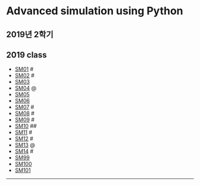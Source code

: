 # Advanced simulation using Python
## 2019년 2학기
## 2019 class
- [SM01](https://github.com/) #
- [SM02](https://github.com/Domo9610/SM02) #
- [SM03](https://github.com/akasia1/SM03) 
- [SM04](https://github.com/mina0502/SM04) @
- [SM05](https://github.com/qzaq5985/sm05)
- [SM06](https://github.com/jyb20121302/SM06)
- [SM07](https://github.com/sorrrrrr/sm07) #
- [SM08](https://github.com/) #
- [SM09](https://github.com/) #
- [SM10](https://github.com/comsihuyn/SM10) ##
- [SM11](https://github.com/Tajyu/sm11) #
- [SM12](https://github.com/Gyunnni/SM12) #
- [SM13](https://github.com/swarthyPig/SM13) @
- [SM14](https://github.com/) #
- [SM99](https://github.com/moonmingyu/sm-)
- [SM100](https://github.com/Dongjin100/sm100)
- [SM101](https://github.com/rlfwo93/python)
---
